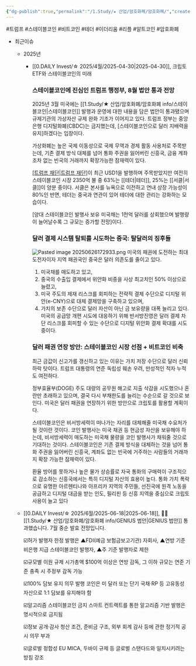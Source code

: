 ```yaml
---
{"dg-publish":true,"permalink":"/1.Study/★ 산업/암호화폐/암호화폐/","created":"2025-04-30T09:30:02.163+09:00","updated":"2025-07-23T18:58:02.843+09:00"}
---
```


#트럼프 #스테이블코인 #비트코인 #테더 #이더리움 #리플 #알트코인 #암호화폐 

- 최근이슈
	- 2025년
		- [[0.DAILY Invest/☆ 2025/4월/2025-04-30\|2025-04-30]], 크립토 ETF와 스테이블코인의 미래
		  
			### 스테이블코인에 진심인 트럼프 행정부, 8월 법안 통과 전망
			
			2025년 3월 미국에는 [[1.Study/★ 산업/암호화폐/암호화폐 info/스테이블코인\|스테이블코인]] 발행과 운영에 대한 내용을 담은 법안이 통과됐으며 규제기관의 가상자산 규제 완화 기조가 이어지고 있다. 트럼프 정부는 중앙은행 디지털화폐(CBDC)는 금지했는데, [스테이블코인으로 달러 지배력을 유지]하겠다는 입장이다. 
			
			가상화폐는 높은 국제 이동성으로 국제 무역과 경제 활동 사용처로 주목받는데, 기존 결제 방식 대체를 넘어 통화 주권을 잃어버린 신흥국, 금융 계좌조차 없는 빈국의 거래까지 확장가능한 잠재력이 있다.
			
			[[트럼프 재단\|트럼프 재단]](WLF)이 최근 USD1을 발행하며 주목받았지만 여전히 스테이블코인 시장 2350억 불 중 63%는 [[테더\|테더]], 25%는 [[서클\|서클]]이 양분 중이다. 서클은 본사를 뉴욕으로 이전하고 연내 상장 가능성이 80%인 반면, 테더는 중국과 연관이 있어 테더에 대한 관리는 강화하는 모습이다. 
			
			[양대 스테이블코인 발행사 보유 미국채는 1천억 달러를 상회했으며 발행량이 늘어날수록 그 규모는 증가할 전망]이다.
			
			
			### 달러 결제 시스템 탈퇴를 시도하는 중국: 탈달러의 징후들
			![Pasted image 20250626172933.png](/img/user/attachments/Pasted%20image%2020250626172933.png)
			미국의 패권에 도전하는 최대 도전자이자 지역 패권국인 중국은 달러 의존도를 줄이고 있다. 
			1) 미국채를 매도하고 있고, 
			2) 중국의 수출입 결제에서 위안화 비중을 사상 최고치인 50% 이상으로 늘렸고, 
			3) 미국 주도의 제재 리스크를 회피하는 전략적 결제 수단으로 디지털 위안(e-CNY)으로 대체 결제망을 구축하고 있으며, 
			4) 가치의 보존 수단으로 달러 자산이 아닌 금 보유량을 대폭 늘리고 있다. 미국의 공급망 개편 시도에 대응하기 위해 반서방진영은 달러 결제 차단 리스크를 회피할 수 있는 수단으로 디지털 위안화 결제 확대를 시도 중이다.
			
			### 달러 패권 연장 방안: 스테이블코인 시장 선점 + 비트코인 비축
			
			최근 금값이 신고가를 갱신하고 있는 이유는 가치 저장 수단으로 달러 신뢰 하락 탓이다. 트럼프 대통령의 연준 독립성 훼손 우려, 만성적인 적자 누적도 여전하다. 
			
			정부효율부(DOGE) 주도 대량의 공무원 해고로 지출 삭감을 시도했으나 혼란만 초래하고 있으며, 결국 다시 부채한도를 늘리는 수순으로 갈 것으로 보인다. 미국은 달러 패권을 연장하기 위한 방안으로 크립토를 활용할 계획이다.
			
			스테이블코인은 비서방세력이 떠나가는 자리를 대체해줄 미국채 수요처가 될 것이란 것이다. 코인 발행사는 미국 채권 등 현금성 자산을 보유해야 하는데, 비서방세력이 매도하는 미국채 물량을 코인 발행사가 채워줄 것으로 기대하는 것이다. 스테이블코인은 기존 결제 방식을 대체하는 것을 넘어 통화 주권을 잃어버린 신흥국, 계좌도 없는 빈국에 거주하는 사람들의 거래까지 확장 가능한 잠재력이 있다.
			
			환율 방어를 못하거나 높은 물가 상승률로 자국 통화의 구매력이 구조적으로 감소하는 신흥국에서는 특히 디지털 자산의 효용이 높다. 통화 가치 폭락으로 유명한 아르헨티나와 아프리카 지역의 주민들, 선진국에 원격 노동을 공급하고 디지털 대금을 받는 인도, 필리핀 등 신흥 지역을 중심으로 크립토 사용이 늘고 있다
			
	- [[0.DAILY Invest/☆ 2025/6월/2025-06-18\|2025-06-18]], 🚀💥 [[1.Study/★ 산업/암호화폐/암호화폐 info/GENIUS 법안\|GENIUS 법안]] 통과했습니다. 7월 중순 발효 전망입니다.
	  
		☑️허가 발행자 한정
		발행은 ▲FDI(예금 보험금보고기관) 자회사, ▲연방 기준 비은행 지급 스테이블코인 발행자, ▲주 기준 발행자로 제한 
		 
		☑️규모별 이원 규제
		시가총액 $100억 이상은 연방 감독, 그 이하 규모는 연준 기준 충족 시 주정부 감독 가능
		
		☑️100% 담보 유지 의무
		발행 코인은 미 달러 또는 단기 국채·RP 등 고유동성 자산으로 1:1 담보를 유지해야 함 
		
		☑️알고리즘 스테이블코인 금지
		스마트 컨트랙트를 통한 알고리즘 기반 발행은 명시적으로 금지됨  
		
		☑️정보 공개·감사
		청산 조건, 준비금 구조, 외부 회계 감사 등에 관한 정기적 공시 의무 부과 
		
		☑️글로벌 정합성
		EU MICA, 두바이 규제 등 글로벌 스탠다드와 일치시키려는 방침 강조